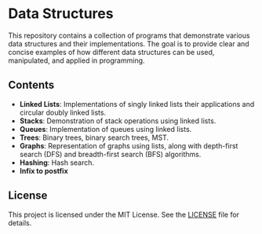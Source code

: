 # Data Structures

This repository contains a collection of programs that demonstrate various data structures and their implementations. The goal is to provide clear and concise examples of how different data structures can be used, manipulated, and applied in programming.

## Contents

- **Linked Lists**: Implementations of singly linked lists their applications and circular doubly linked lists.
- **Stacks**: Demonstration of stack operations using linked lists.
- **Queues**: Implementation of queues using linked lists.
- **Trees**: Binary trees, binary search trees, MST.
- **Graphs**: Representation of graphs using lists, along with depth-first search (DFS) and breadth-first search (BFS) algorithms.
- **Hashing**: Hash search.
- **Infix to postfix**
  
## License
This project is licensed under the MIT License. See the [LICENSE](LICENSE) file for details.
